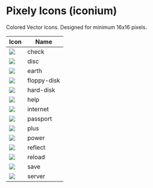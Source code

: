 # Pixely Icons (iconium)
Colored Vector Icons.
Designed for minimum 16x16 pixels.

Icon                                                                     | Name
------------------------------------------------------------------------ | ----
![](https://cdn.rawgit.com/kanreisa/iconium/master/src/check.svg)        | check
![](https://cdn.rawgit.com/kanreisa/iconium/master/src/disc.svg)         | disc
![](https://cdn.rawgit.com/kanreisa/iconium/master/src/earth.svg)        | earth
![](https://cdn.rawgit.com/kanreisa/iconium/master/src/floppy-disk.svg)  | floppy-disk
![](https://cdn.rawgit.com/kanreisa/iconium/master/src/hard-disk.svg)    | hard-disk
![](https://cdn.rawgit.com/kanreisa/iconium/master/src/help.svg)         | help
![](https://cdn.rawgit.com/kanreisa/iconium/master/src/internet.svg)     | internet
![](https://cdn.rawgit.com/kanreisa/iconium/master/src/passport.svg) | passport
![](https://cdn.rawgit.com/kanreisa/iconium/master/src/plus.svg)         | plus
![](https://cdn.rawgit.com/kanreisa/iconium/master/src/power.svg)        | power
![](https://cdn.rawgit.com/kanreisa/iconium/master/src/reflect.svg)      | reflect
![](https://cdn.rawgit.com/kanreisa/iconium/master/src/reload.svg)       | reload
![](https://cdn.rawgit.com/kanreisa/iconium/master/src/save.svg)         | save
![](https://cdn.rawgit.com/kanreisa/iconium/master/src/server.svg)       | server